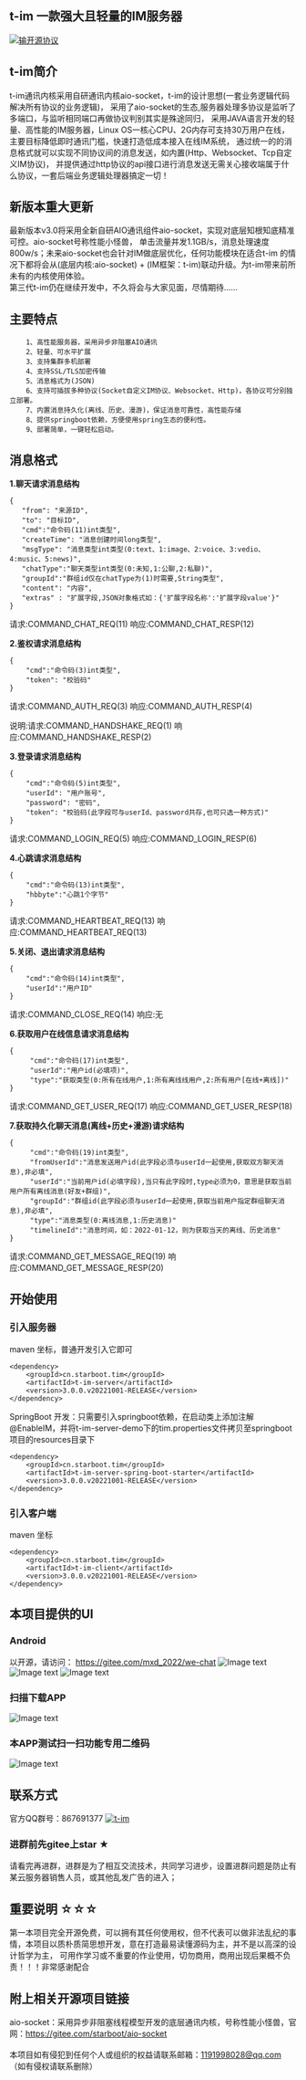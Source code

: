 ## t-im 一款强大且轻量的IM服务器

[![输开源协议](https://img.shields.io/badge/License-Apache--2.0-brightgreen.svg "Apache")](https://www.apache.org/licenses/LICENSE-2.0)
## t-im简介

t-im通讯内核采用自研通讯内核aio-socket，t-im的设计思想(一套业务逻辑代码解决所有协议的业务逻辑)，
采用了aio-socket的生态,服务器处理多协议是监听了多端口，与监听相同端口再做协议判别其实是殊途同归，
采用JAVA语言开发的轻量、高性能的IM服务器，Linux OS一核心CPU、2G内存可支持30万用户在线，
主要目标降低即时通讯门槛，快速打造低成本接入在线IM系统，
通过统一的的消息格式就可以实现不同协议间的消息发送，如内置(Http、Websocket、Tcp自定义IM协议)，
并提供通过http协议的api接口进行消息发送无需关心接收端属于什么协议，一套后端业务逻辑处理器搞定一切！  

## 新版本重大更新
最新版本v3.0将采用全新自研AIO通讯组件aio-socket，实现对底层知根知底精准可控。aio-socket号称性能小怪兽，
单击流量并发1.1GB/s，消息处理速度800w/s；未来aio-socket也会针对IM做底层优化，任何功能模块在适合t-im
的情况下都将会从(底层内核:aio-socket) + (IM框架：t-im)联动升级。为t-im带来前所未有的内核使用体验。
<br>
第三代t-im仍在继续开发中，不久将会与大家见面，尽情期待......

## 主要特点
        1、高性能服务器，采用异步非阻塞AIO通讯
        2、轻量、可水平扩展
        3、支持集群多机部署
        4、支持SSL/TLS加密传输
        5、消息格式为(JSON)
        6、支持可插拔多种协议(Socket自定义IM协议、Websocket、Http)，各协议可分别独立部署。
        7、内置消息持久化(离线、历史、漫游)，保证消息可靠性，高性能存储
        8、提供springboot依赖，方便使用spring生态的便利性。
        9、部署简单，一键轻松启动。


## 消息格式

 **1.聊天请求消息结构** 
 ```
{
    "from": "来源ID",
    "to": "目标ID",
    "cmd":"命令码(11)int类型",
    "createTime": "消息创建时间long类型",
    "msgType": "消息类型int类型(0:text、1:image、2:voice、3:vedio、4:music、5:news)",
    "chatType":"聊天类型int类型(0:未知,1:公聊,2:私聊)",
    "groupId":"群组id仅在chatType为(1)时需要,String类型",
    "content": "内容",
    "extras" : "扩展字段,JSON对象格式如：{'扩展字段名称':'扩展字段value'}"
}
```
请求:COMMAND_CHAT_REQ(11) 响应:COMMAND_CHAT_RESP(12)

 **2.鉴权请求消息结构** 
```
{
    "cmd":"命令码(3)int类型",
    "token": "校验码"
}
```
请求:COMMAND_AUTH_REQ(3) 响应:COMMAND_AUTH_RESP(4)

说明:请求:COMMAND_HANDSHAKE_REQ(1) 响应:COMMAND_HANDSHAKE_RESP(2)

 **3.登录请求消息结构** 
```
{
    "cmd":"命令码(5)int类型",
    "userId": "用户账号",
    "password": "密码",
    "token": "校验码(此字段可与userId、password共存,也可只选一种方式)"
}
```
请求:COMMAND_LOGIN_REQ(5) 响应:COMMAND_LOGIN_RESP(6)

 **4.心跳请求消息结构** 
```
{
    "cmd":"命令码(13)int类型",
    "hbbyte":"心跳1个字节"
}
```
请求:COMMAND_HEARTBEAT_REQ(13) 响应:COMMAND_HEARTBEAT_REQ(13)

 **5.关闭、退出请求消息结构** 
```
{
    "cmd":"命令码(14)int类型",
    "userId":"用户ID"
}
```
请求:COMMAND_CLOSE_REQ(14) 响应:无

 **6.获取用户在线信息请求消息结构** 
```
{
     "cmd":"命令码(17)int类型",
     "userId":"用户id(必填项)",
     "type":"获取类型(0:所有在线用户,1:所有离线线用户,2:所有用户[在线+离线])"
}
```
请求:COMMAND_GET_USER_REQ(17) 响应:COMMAND_GET_USER_RESP(18)

**7.获取持久化聊天消息(离线+历史+漫游)请求结构** 
```
{
     "cmd":"命令码(19)int类型",
     "fromUserId":"消息发送用户id(此字段必须与userId一起使用,获取双方聊天消息),非必填",
     "userId":"当前用户id(必填字段),当只有此字段时,type必须为0，意思是获取当前用户所有离线消息(好友+群组)",
     "groupId":"群组id(此字段必须与userId一起使用,获取当前用户指定群组聊天消息),非必填",
     "type":"消息类型(0:离线消息,1:历史消息)"
     "timelineId":"消息时间，如：2022-01-12，则为获取当天的离线、历史消息"
}
```
请求:COMMAND_GET_MESSAGE_REQ(19) 响应:COMMAND_GET_MESSAGE_RESP(20)

## 开始使用

### 引入服务器
maven 坐标，普通开发引入它即可
```text
<dependency>
    <groupId>cn.starboot.tim</groupId>
    <artifactId>t-im-server</artifactId>
    <version>3.0.0.v20221001-RELEASE</version>
</dependency>
```
SpringBoot 开发：只需要引入springboot依赖，在启动类上添加注解@EnableIM，并将t-im-server-demo下的tim.properties文件拷贝至springboot项目的resources目录下
```text
<dependency>
    <groupId>cn.starboot.tim</groupId>
    <artifactId>t-im-server-spring-boot-starter</artifactId>
    <version>3.0.0.v20221001-RELEASE</version>
</dependency>
```

### 引入客户端
maven 坐标
```text
<dependency>
    <groupId>cn.starboot.tim</groupId>
    <artifactId>t-im-client</artifactId>
    <version>3.0.0.v20221001-RELEASE</version>
</dependency>
```

## 本项目提供的UI
### Android 
以开源，请访问： https://gitee.com/mxd_2022/we-chat
![Image text](https://gitee.com/mxd_2022/we-chat/raw/master/images/1.jpg)
![Image text](https://gitee.com/mxd_2022/we-chat/raw/master/images/4.jpg)
![Image text](https://gitee.com/mxd_2022/we-chat/raw/master/images/7.png)
### 扫描下载APP
![Image text](https://gitee.com/mxd_2022/we-chat/raw/master/images/APP_Download.png)
### 本APP测试扫一扫功能专用二维码
![Image text](https://gitee.com/mxd_2022/we-chat/raw/master/images/测试扫一扫专用二维码.png)
## 联系方式

   官方QQ群号：867691377 
   <a target="_blank"  href="https://jq.qq.com/?_wv=1027&k=Gd6P6BcT">
   <img border="0" src="//pub.idqqimg.com/wpa/images/group.png" alt="t-im" title="t-im"></a><br>

### 进群前先gitee上star ★
   请看完再进群，进群是为了相互交流技术，共同学习进步，设置进群问题是防止有某云服务器销售人员，或其他乱发广告的进入；

## 重要说明 ☆☆☆

   第一本项目完全开源免费，可以拥有其任何使用权，但不代表可以做非法乱纪的事情，本项目以质朴质简思想开发，意在打造最易读懂源码为主，并不是以高深的设计哲学为主，
   可用作学习或不重要的作业使用，切勿商用，商用出现后果概不负责！！！非常感谢配合

## 附上相关开源项目链接
   
   aio-socket：采用异步非阻塞线程模型开发的底层通讯内核，号称性能小怪兽，官网：https://gitee.com/starboot/aio-socket  <br>    
   本项目如有侵犯到任何个人或组织的权益请联系邮箱：1191998028@qq.com （如有侵权请联系删除）